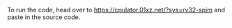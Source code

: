 To run the code, head over to https://cpulator.01xz.net/?sys=rv32-spim and paste in the source code.
